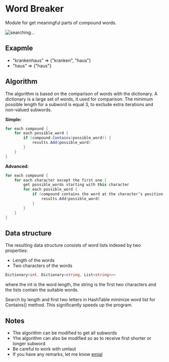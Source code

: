 # Word Breaker

Module for get meaningful parts of compound words.

![searching...](https://media.giphy.com/media/3h2AeAOj83j7slRkyW/giphy.gif)

## Exapmle

* "krankenhaus" => {"kranken", "haus"}
* "haus" => {"haus"}

## Algorithm

The algorithm is based on the comparison of words with the dictionary. A dictionary is a large set of words, it used for comparison. The minimum possible length for a subword is equal 3, to exclude extra iterations and non-valued subwords.

**Simple:**

```csharp
for each compound {
    for each possible_word {
        if (compound.Contains(possible_word)) {
            results.Add(possible_word)
        }
    }
}
```

**Advanced:**

```csharp
for each compound {
    for each character except the first one {
        get possible_words starting with this character
        for each possible_word {
            if (compound contains the word at the character’s position) {
                results.Add(possible_word)
            }
        }
    }
}
```

## Data structure

The resulting data structure consists of word lists indexed by two properties:

* Length of the words
* Two characters of the words

```csharp
Dictionary<int, Dictionary<string, List<string>>>
```

where the int is the word length, the string is the first two characters and the lists contain the suitable words.

Search by length and first two letters in HashTable minimize word list for Contains() method. This significantly speeds up the program.

## Notes

* The algorithm can be modified to get all subwords
* Yhe algorithm can also be modified so as to receive first shorter or longer subword
* Be careful to work with umlaut
* If you have any remarks, let me know [emial](borbiuk.n@gmail.com)

